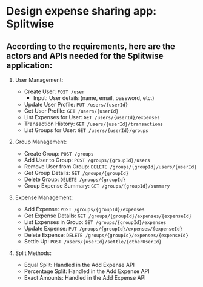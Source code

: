# Design expense sharing app: Splitwise

## According to the requirements, here are the actors and APIs needed for the Splitwise application:

1. User Management:
   - Create User: `POST /user` 
     - Input: User details (name, email, password, etc.)
   - Update User Profile: `PUT /users/{userId}`
   - Get User Profile: `GET /users/{userId}`
   - List Expenses for User: `GET /users/{userId}/expenses`
   - Transaction History: `GET /users/{userId}/transactions`
   - List Groups for User: `GET /users/{userId}/groups`


2. Group Management:
    - Create Group: `POST /groups`
    - Add User to Group: `POST /groups/{groupId}/users`
    - Remove User from Group: `DELETE /groups/{groupId}/users/{userId}`
    - Get Group Details: `GET /groups/{groupId}`
    - Delete Group: `DELETE /groups/{groupId}`
    - Group Expense Summary: `GET /groups/{groupId}/summary`
   
3. Expense Management:
    - Add Expense: `POST /groups/{groupId}/expenses`
    - Get Expense Details: `GET /groups/{groupId}/expenses/{expenseId}`
    - List Expenses in Group: `GET /groups/{groupId}/expenses`
    - Update Expense: `PUT /groups/{groupId}/expenses/{expenseId}`
    - Delete Expense: `DELETE /groups/{groupId}/expenses/{expenseId}`
    - Settle Up: `POST /users/{userId}/settle/{otherUserId}`

4. Split Methods:
   - Equal Split: Handled in the Add Expense API
   - Percentage Split: Handled in the Add Expense API
   - Exact Amounts: Handled in the Add Expense API